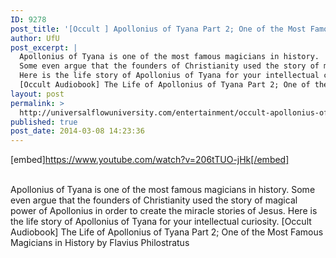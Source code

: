 ```yaml
---
ID: 9278
post_title: '[Occult ] Apollonius of Tyana Part 2; One of the Most Famous Magicians in History'
author: UfU
post_excerpt: |
  Apollonius of Tyana is one of the most famous magicians in history.
  Some even argue that the founders of Christianity used the story of magical power of Apollonius in order to create the miracle stories of Jesus.
  Here is the life story of Apollonius of Tyana for your intellectual curiosity.
  [Occult Audiobook] The Life of Apollonius of Tyana Part 2; One of the Most Famous Magicians in History by Flavius Philostratus
layout: post
permalink: >
  http://universalflowuniversity.com/entertainment/occult-apollonius-of-tyana-part-2-one-of-the-most-famous-magicians-in-history/
published: true
post_date: 2014-03-08 14:23:36
---
```

[embed]https://www.youtube.com/watch?v=206tTUO-jHk[/embed]</br></br>
<p>Apollonius of Tyana is one of the most famous magicians in history.
Some even argue that the founders of Christianity used the story of magical power of Apollonius in order to create the miracle stories of Jesus.
Here is the life story of Apollonius of Tyana for your intellectual curiosity.
[Occult Audiobook] The Life of Apollonius of Tyana Part 2; One of the Most Famous Magicians in History by Flavius Philostratus</p>